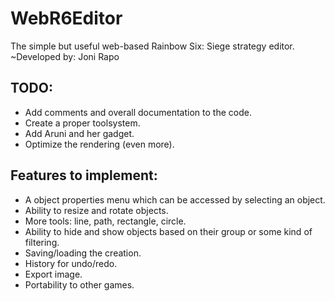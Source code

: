 # WebR6Editor
The simple but useful web-based Rainbow Six: Siege strategy editor.
~Developed by: Joni Rapo

## TODO:
- Add comments and overall documentation to the code.
- Create a proper toolsystem.
- Add Aruni and her gadget.
- Optimize the rendering (even more).

## Features to implement:
- A object properties menu which can be accessed by selecting an object.
- Ability to resize and rotate objects.
- More tools: line, path, rectangle, circle.
- Ability to hide and show objects based on their group or some kind of filtering.
- Saving/loading the creation.
- History for undo/redo.
- Export image.
- Portability to other games.
